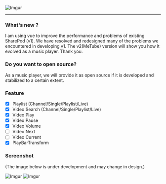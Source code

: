 ![Imgur](https://cdn-images-1.medium.com/max/1600/1*H4uJnCQuAfIlqJGekzYffw.jpeg)
***

### What's new ?
I am using vue to improve the performance and problems of existing SharePod (v1). We have resolved and redesigned many of the problems we encountered in developing v1. The v2(MeTube) version will show you how it evolved as a music player. Thank you.

### Do you want to open source?
As a music player, we will provide it as open source if it is developed and stabilized to a certain extent.

### Feature

- [x] Playlist (Channel/Single/Playlist/Live)
- [x] Video Search (Channel/Single/Playlist/Live)
- [x] Video Play
- [x] Video Pause
- [x] Video Volume
- [ ] Video Next
- [ ] Video Current
- [x] PlayBarTransform

### Screenshot
(The image below is under development and may change in design.)

![Imgur](https://i.imgur.com/SOfIIIP.png)
![Imgur](https://i.imgur.com/P3EjkKm.png)

